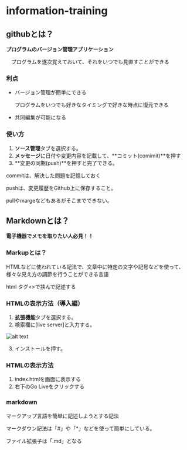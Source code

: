 # information-training

## githubとは？

**プログラムのバージョン管理アプリケーション**

　プログラムを遂次覚えておいて、それをいつでも見直すことができる

### 利点
* バージョン管理が簡単にできる

    プログラムをいつでも好きなタイミングで好きな時点に復元できる

* 共同編集が可能になる
### 使い方
1. **ソース管理**タブを選択する。
2. **メッセージ**に日付や変更内容を記載して、**コミット(comimit)**を押す
3. **変更の同期(push)**を押すと完了できる。

commitは、解決した問題を記憶しておく

pushは、変更履歴をGithub上に保存すること。

pullやmargeなどもあるがそこまでできない。

## Markdownとは？

**電子機器でメモを取りたい人必見！！**

### Markupとは？

HTMLなどに使われている記法で、文章中に特定の文字や記号などを使って、様々な見え方の調節を行うことができる言語


html タグ<>で挟んで記述する

### HTMLの表示方法（導入編）
1. **拡張機能**タブを選択する。
2. 検索欄に[live server]と入力する。

![alt text](image.png)

3. インストールを押す。

### HTMLの表示方法
1. index.htmlを画面に表示する
2. 右下のGo Liveをクリックする

### markdown

マークアップ言語を簡単に記述しようとする記法

マークダウン記法は「#」や「*」などを使って簡単にしている。

ファイル拡張子は「.md」となる